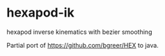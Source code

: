 # hexapod-ik
hexapod inverse kinematics with bezier smoothing

Partial port of https://github.com/bgreer/HEX to java. 
